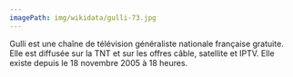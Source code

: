 ```yaml
---
imagePath: img/wikidata/gulli-73.jpg
---
```


Gulli est une chaîne de télévision généraliste nationale française gratuite. Elle est diffusée sur la TNT et sur les offres câble, satellite et IPTV. Elle existe depuis le 18 novembre 2005 à 18 heures.

